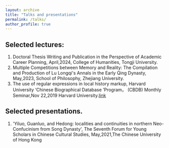 ```yaml
---
layout: archive
title: "Talks and presentations"
permalink: /talks/
author_profile: true
---
```


## Selected lectures:
1. Doctoral Thesis Writing and Publication in the Perspective of Academic Career Planning, April,2024, College of Humanities, Tongji University.
2.  Multiple Competitions between Memory and Reality: The Compilation and Production of Lu Longqi's Annals in the Early Qing Dynasty, May,2023, School of Philosophy, Zhejiang University.
3. The use of regular expressions in local history markup, Harvard University ‘Chinese Biographical Database ’Program， (CBDB) Monthly Seminar,Nov 22,2019 Harvard University.[link](https://projects.iq.harvard.edu/chinesecbdb/%E6%95%B0%E6%8D%AE%E5%88%86%E6%9E%90%E5%92%8C%E4%B8%AD%E5%9B%BD%E5%8E%86%E4%BB%A3%E4%BA%BA%E7%89%A9%E4%BC%A0%E8%AE%B0%E8%B5%84%E6%96%99%E5%BA%93python-and-cbdb)

## Selected presentations.
1. 'Yiluo, Guanluo, and Hedong: localities and continuities in northern Neo-Confucinism from Song Dynasty', The Seventh Forum for Young Scholars in Chinese Cultural Studies, May,2021,The Chinese University of Hong Kong

